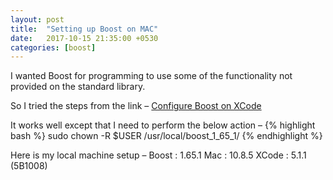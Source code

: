 ```yaml
---
layout: post
title:  "Setting up Boost on MAC"
date:   2017-10-15 21:35:00 +0530
categories: [boost]
---
```

I wanted Boost for programming to use some of the functionality not provided on the standard library.

So I tried the steps from the link – [Configure Boost on XCode](http://neutrofoton.github.io/blog/2016/03/27/configure-boost-c-plus-plus-on-xcode/)

It works well except that I need to perform the below action –
{% highlight bash %}
sudo chown -R $USER /usr/local/boost_1_65_1/
{% endhighlight %}

Here is my local machine setup –
Boost : 1.65.1
Mac : 10.8.5
XCode : 5.1.1 (5B1008)
